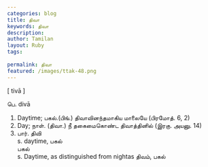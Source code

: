 ```yaml
---
categories: blog
title: திவா
keywords: திவா
description: 
author: Tamilan
layout: Ruby
tags: 
 
permalink: திவா
featured: /images/ttak-48.png
---
```

  
[ tivā ]  
  
பெ. divā  
1. Daytime; பகல்.(பிங்.) திவாவினந்தமாகிய மாலையே (பிரமோத். 6, 2)  
2. Day; நாள். (திவா.) நீ தகைமைகொண்ட திவாத்தினில் (இரகு. அயனு. 14)  
3. பார். திவி  
s. daytime, பகல்  
பகல்  
s. Daytime, as distinguished from nightas திவம், பகல்